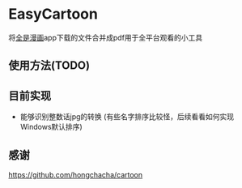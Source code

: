 # EasyCartoon
将[全是漫画](https://github.com/hongchacha/cartoon)app下载的文件合并成pdf用于全平台观看的小工具

## 使用方法(TODO)


## 目前实现
- 能够识别整数话jpg的转换 (有些名字排序比较怪，后续看看如何实现Windows默认排序)

## 感谢
https://github.com/hongchacha/cartoon
